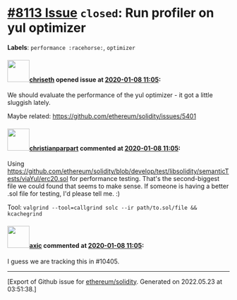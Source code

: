 # [\#8113 Issue](https://github.com/ethereum/solidity/issues/8113) `closed`: Run profiler on yul optimizer
**Labels**: `performance :racehorse:`, `optimizer`


#### <img src="https://avatars.githubusercontent.com/u/9073706?v=4" width="50">[chriseth](https://github.com/chriseth) opened issue at [2020-01-08 11:05](https://github.com/ethereum/solidity/issues/8113):

We should evaluate the performance of the yul optimizer - it got a little sluggish lately.

Maybe related: https://github.com/ethereum/solidity/issues/5401

#### <img src="https://avatars.githubusercontent.com/u/56763?u=3e46099035fcc96e01be5297c24450bf40d92134&v=4" width="50">[christianparpart](https://github.com/christianparpart) commented at [2020-01-08 11:05](https://github.com/ethereum/solidity/issues/8113#issuecomment-574745555):

Using https://github.com/ethereum/solidity/blob/develop/test/libsolidity/semanticTests/viaYul/erc20.sol for performance testing. That's the second-biggest file we could found that seems to make sense. If someone is having a better .sol file for testing, I'd please tell me. :)

Tool: `valgrind --tool=callgrind solc --ir path/to.sol/file && kcachegrind`

#### <img src="https://avatars.githubusercontent.com/u/20340?v=4" width="50">[axic](https://github.com/axic) commented at [2020-01-08 11:05](https://github.com/ethereum/solidity/issues/8113#issuecomment-744457263):

I guess we are tracking this in #10405.


-------------------------------------------------------------------------------



[Export of Github issue for [ethereum/solidity](https://github.com/ethereum/solidity). Generated on 2022.05.23 at 03:51:38.]
